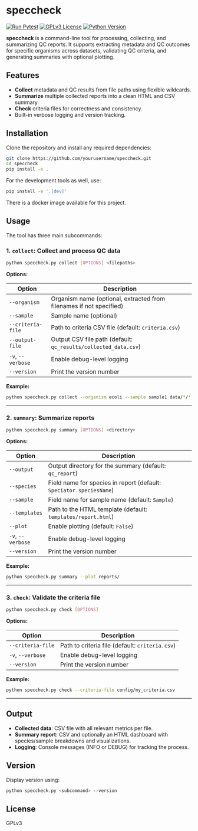 # speccheck

[![Run Pytest](https://github.com/happykhan/speccheck/actions/workflows/run_pytest.yml/badge.svg)](https://github.com/happykhan/speccheck/actions/workflows/run_pytest.yml)
[![GPLv3 License](https://img.shields.io/badge/License-GPLv3-blue.svg)](https://www.gnu.org/licenses/gpl-3.0)
[![Python Version](https://img.shields.io/badge/python->=3.10-blue.svg)](https://www.python.org/downloads/release/python-3100/)

**speccheck** is a command-line tool for processing, collecting, and summarizing QC reports. It supports extracting metadata and QC outcomes for specific organisms across datasets, validating QC criteria, and generating summaries with optional plotting.

## Features

- **Collect** metadata and QC results from file paths using flexible wildcards.
- **Summarize** multiple collected reports into a clean HTML and CSV summary.
- **Check** criteria files for correctness and consistency.
- Built-in verbose logging and version tracking.

## Installation

Clone the repository and install any required dependencies:

```bash
git clone https://github.com/yourusername/speccheck.git
cd speccheck
pip install -e .        
```

For the development tools as well, use:

```bash
pip install -e '.[dev]'        
```

There is a docker image available for this project. 

## Usage

The tool has three main subcommands:

### 1. `collect`: Collect and process QC data

```bash
python speccheck.py collect [OPTIONS] <filepaths>
```

**Options:**

| Option | Description |
|--------|-------------|
| `--organism` | Organism name (optional, extracted from filenames if not specified) |
| `--sample` | Sample name (optional) |
| `--criteria-file` | Path to criteria CSV file (default: `criteria.csv`) |
| `--output-file` | Output CSV file path (default: `qc_results/collected_data.csv`) |
| `-v`, `--verbose` | Enable debug-level logging |
| `--version` | Print the version number |

**Example:**

```bash
python speccheck.py collect --organism ecoli --sample sample1 data/*/*.json
```

---

### 2. `summary`: Summarize reports

```bash
python speccheck.py summary [OPTIONS] <directory>
```

**Options:**

| Option | Description |
|--------|-------------|
| `--output` | Output directory for the summary (default: `qc_report`) |
| `--species` | Field name for species in report (default: `Speciator.speciesName`) |
| `--sample` | Field name for sample name (default: `Sample`) |
| `--templates` | Path to the HTML template (default: `templates/report.html`) |
| `--plot` | Enable plotting (default: `False`) |
| `-v`, `--verbose` | Enable debug-level logging |
| `--version` | Print the version number |

**Example:**

```bash
python speccheck.py summary --plot reports/
```

---

### 3. `check`: Validate the criteria file

```bash
python speccheck.py check [OPTIONS]
```

**Options:**

| Option | Description |
|--------|-------------|
| `--criteria-file` | Path to criteria file (default: `criteria.csv`) |
| `-v`, `--verbose` | Enable debug-level logging |
| `--version` | Print the version number |

**Example:**

```bash
python speccheck.py check --criteria-file config/my_criteria.csv
```

---

## Output

- **Collected data**: CSV file with all relevant metrics per file.
- **Summary report**: CSV and optionally an HTML dashboard with species/sample breakdowns and visualizations.
- **Logging**: Console messages (INFO or DEBUG) for tracking the process.

## Version

Display version using:

```bash
python speccheck.py <subcommand> --version
```

## License

GPLv3
